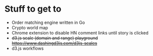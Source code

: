 # Stuff to get to

- Order matching engine written in Go
- Crypto world map
- Chrome extension to disable HN comment links until story is clicked
- ~~d3.js scale (domain and range) playground     https://www.dashingd3js.com/d3js-scales~~
- d3.js workflows
